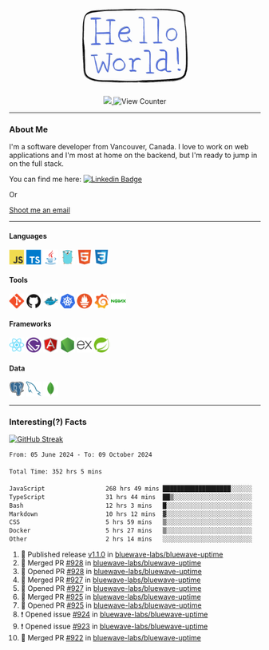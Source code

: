 <div align="center">
    <img src="./img/hello_world.webp" height="200px" width="">
    <div>
        <a href="https://www.linkedin.com/in/ajhollid">
            <img src="https://img.shields.io/badge/LinkedIn-blue"/>
        </a>
        <img src="https://komarev.com/ghpvc/?username=ajhollid&color=yellow" alt="View Counter">
    </div>
</div>

---

### About Me

I'm a software developer from Vancouver, Canada. I love to work on web applications and I'm most at home on the backend, but I'm ready to jump in on the full stack.

You can find me here: [![Linkedin Badge](https://img.shields.io/badge/-ajhollid-blue?style=flat&logo=Linkedin&logoColor=white)](https://www.linkedin.com/in/ajhollid)

Or

[Shoot me an email](mailto:ajhollid@gmail.com)

---

#### Languages

<div>
    <img src="./img/devicons/javascript-original.svg" width=30 height=30 alt="JavaScript">
    <img src="/img/devicons/typescript-original.svg" width=30 height=30 alt="TypeScript">
    <img src="./img/devicons/java-original.svg" width=30 height=30 alt="Java">
    <img src="./img/devicons/go-original.svg" width=30 height=30 alt="Golang">
    <img src="./img/devicons/html5-original.svg" width=30 height=30 alt="HTML 5">
    <img src="./img/devicons/css3-original.svg" width=30 height=30 alt="CSS 3">
</div>

#### Tools

<div>
    <img src="./img/devicons/git-original.svg" width=30 height=30 alt="Git">
    <img src="./img/devicons/github-original.svg" width=30 height=30 alt="Github">
    <img src="./img/devicons/docker-original.svg" width=30 
    height=30 alt="Docker">
    <img src="./img/devicons/kubernetes-original.svg" width=30 height=30 alt="K8">
    <img src="./img/devicons/prometheus-original.svg" width=30 height=30 alt="Prometheus">
    <img src="./img/devicons/grafana-original.svg" width=30 height=30 alt="Grafana">
    <img src="./img/devicons/nginx-original.svg" width=30 height=30 alt="Nginx">
</div>

#### Frameworks

<div>
    <img src="./img/devicons/react-original.svg" width=30 height=30 alt="React">
    <img src="./img/devicons/gatsby-original.svg" width=30 height=30 alt="Gatsby">
    <img src="./img/devicons/angularjs-original.svg" width=30 height=30 alt="AngularJS">
    <img src="./img/devicons/nodejs-original.svg" width=30 height=30 alt="NodeJS">
    <img src="./img/devicons/express-original.svg" width=30 height=30 alt="Express">
    <img src="./img/devicons/spring-original.svg" width=30 height=30 alt="Spring">
</div>

#### Data

<div>
    <img src="./img/devicons/postgresql-original.svg" width=30 height=30 alt="Postgresql">
    <img src="./img/devicons/mysql-original.svg" width=30 height=30 alt="Mysql">
    <img src="./img/devicons/mongodb-original.svg" width=30 height=30 alt="MongoDB">
</div>

---

### Interesting(?) Facts

[![GitHub Streak](http://github-readme-streak-stats.herokuapp.com?user=ajhollid)](https://git.io/streak-stats)

 <!--START_SECTION:waka-->

```txt
From: 05 June 2024 - To: 09 October 2024

Total Time: 352 hrs 5 mins

JavaScript                 268 hrs 49 mins ███████████████████░░░░░░   75.87 %
TypeScript                 31 hrs 44 mins  ██▒░░░░░░░░░░░░░░░░░░░░░░   08.96 %
Bash                       12 hrs 3 mins   █░░░░░░░░░░░░░░░░░░░░░░░░   03.40 %
Markdown                   10 hrs 12 mins  ▓░░░░░░░░░░░░░░░░░░░░░░░░   02.88 %
CSS                        5 hrs 59 mins   ▒░░░░░░░░░░░░░░░░░░░░░░░░   01.69 %
Docker                     5 hrs 27 mins   ▒░░░░░░░░░░░░░░░░░░░░░░░░   01.54 %
Other                      2 hrs 14 mins   ░░░░░░░░░░░░░░░░░░░░░░░░░   00.63 %
```

<!--END_SECTION:waka-->


<!--START_SECTION:activity-->
1. 🚀 Published release [v1.1.0](https://github.com/bluewave-labs/bluewave-uptime/releases/tag/v1.1.0) in [bluewave-labs/bluewave-uptime](https://github.com/bluewave-labs/bluewave-uptime)
2. 🎉 Merged PR [#928](https://github.com/bluewave-labs/bluewave-uptime/pull/928) in [bluewave-labs/bluewave-uptime](https://github.com/bluewave-labs/bluewave-uptime)
3. 💪 Opened PR [#928](https://github.com/bluewave-labs/bluewave-uptime/pull/928) in [bluewave-labs/bluewave-uptime](https://github.com/bluewave-labs/bluewave-uptime)
4. 🎉 Merged PR [#927](https://github.com/bluewave-labs/bluewave-uptime/pull/927) in [bluewave-labs/bluewave-uptime](https://github.com/bluewave-labs/bluewave-uptime)
5. 💪 Opened PR [#927](https://github.com/bluewave-labs/bluewave-uptime/pull/927) in [bluewave-labs/bluewave-uptime](https://github.com/bluewave-labs/bluewave-uptime)
6. 🎉 Merged PR [#925](https://github.com/bluewave-labs/bluewave-uptime/pull/925) in [bluewave-labs/bluewave-uptime](https://github.com/bluewave-labs/bluewave-uptime)
7. 💪 Opened PR [#925](https://github.com/bluewave-labs/bluewave-uptime/pull/925) in [bluewave-labs/bluewave-uptime](https://github.com/bluewave-labs/bluewave-uptime)
8. ❗ Opened issue [#924](https://github.com/bluewave-labs/bluewave-uptime/issues/924) in [bluewave-labs/bluewave-uptime](https://github.com/bluewave-labs/bluewave-uptime)
9. ❗ Opened issue [#923](https://github.com/bluewave-labs/bluewave-uptime/issues/923) in [bluewave-labs/bluewave-uptime](https://github.com/bluewave-labs/bluewave-uptime)
10. 🎉 Merged PR [#922](https://github.com/bluewave-labs/bluewave-uptime/pull/922) in [bluewave-labs/bluewave-uptime](https://github.com/bluewave-labs/bluewave-uptime)
<!--END_SECTION:activity-->

